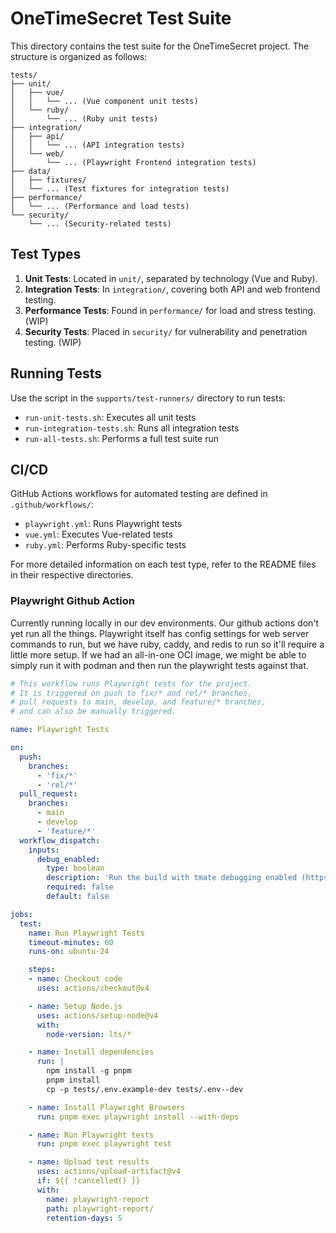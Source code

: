 
# OneTimeSecret Test Suite

This directory contains the test suite for the OneTimeSecret project. The structure is organized as follows:

```plaintext
tests/
├── unit/
│   ├── vue/
│   │   └── ... (Vue component unit tests)
│   └── ruby/
│       └── ... (Ruby unit tests)
├── integration/
│   ├── api/
│   │   └── ... (API integration tests)
│   └── web/
│       └── ... (Playwright Frontend integration tests)
├── data/
│   ├── fixtures/
│   └── ... (Test fixtures for integration tests)
├── performance/
│   └── ... (Performance and load tests)
└── security/
    └── ... (Security-related tests)
```

## Test Types

1. **Unit Tests**: Located in `unit/`, separated by technology (Vue and Ruby).
2. **Integration Tests**: In `integration/`, covering both API and web frontend testing.
3. **Performance Tests**: Found in `performance/` for load and stress testing. (WIP)
4. **Security Tests**: Placed in `security/` for vulnerability and penetration testing. (WIP)

## Running Tests

Use the script in the `supports/test-runners/` directory to run tests:

- `run-unit-tests.sh`: Executes all unit tests
- `run-integration-tests.sh`: Runs all integration tests
- `run-all-tests.sh`: Performs a full test suite run

## CI/CD

GitHub Actions workflows for automated testing are defined in `.github/workflows/`:

- `playwright.yml`: Runs Playwright tests
- `vue.yml`: Executes Vue-related tests
- `ruby.yml`: Performs Ruby-specific tests

For more detailed information on each test type, refer to the README files in their respective directories.

### Playwright Github Action

Currently running locally in our dev environments. Our github actions don't yet run all the things. Playwright itself has config settings for web server commands to run, but we have ruby, caddy, and redis to run so it'll require a little more setup. If we had an all-in-one OCI image, we might be able to simply run it with podman and then run the playwright tests against that.

```yaml
# This workflow runs Playwright tests for the project.
# It is triggered on push to fix/* and rel/* branches,
# pull requests to main, develop, and feature/* branches,
# and can also be manually triggered.

name: Playwright Tests

on:
  push:
    branches:
      - 'fix/*'
      - 'rel/*'
  pull_request:
    branches:
      - main
      - develop
      - 'feature/*'
  workflow_dispatch:
    inputs:
      debug_enabled:
        type: boolean
        description: 'Run the build with tmate debugging enabled (https://github.com/marketplace/actions/debugging-with-tmate)'
        required: false
        default: false

jobs:
  test:
    name: Run Playwright Tests
    timeout-minutes: 60
    runs-on: ubuntu-24

    steps:
    - name: Checkout code
      uses: actions/checkout@v4

    - name: Setup Node.js
      uses: actions/setup-node@v4
      with:
        node-version: lts/*

    - name: Install dependencies
      run: |
        npm install -g pnpm
        pnpm install
        cp -p tests/.env.example-dev tests/.env--dev

    - name: Install Playwright Browsers
      run: pnpm exec playwright install --with-deps

    - name: Run Playwright tests
      run: pnpm exec playwright test

    - name: Upload test results
      uses: actions/upload-artifact@v4
      if: ${{ !cancelled() }}
      with:
        name: playwright-report
        path: playwright-report/
        retention-days: 5
```
